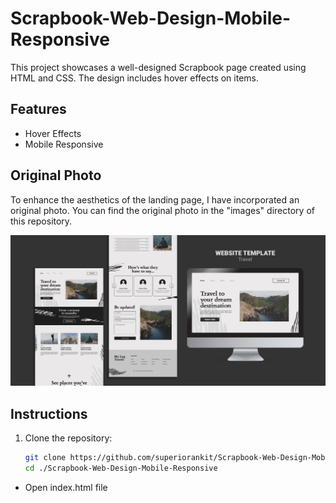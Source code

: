 # Scrapbook-Web-Design-Mobile-Responsive

This project showcases a well-designed Scrapbook page created using HTML and CSS. The design includes hover effects on items.

## Features

- Hover Effects
- Mobile Responsive


## Original Photo

To enhance the aesthetics of the landing page, I have incorporated an original photo. You can find the original photo in the "images" directory of this repository.

![Original Photo](./original-photo/original-image.jpg)


## Instructions

1. Clone the repository:

   ```bash
   git clone https://github.com/superiorankit/Scrapbook-Web-Design-Mobile-Responsive.git
   cd ./Scrapbook-Web-Design-Mobile-Responsive

- Open index.html file
